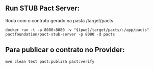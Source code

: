 ## Run STUB Pact Server:

Roda com o contrato gerado na pasta /target/pacts

```
docker run -t -p 8080:8080 -v "$(pwd)/target/pacts/:/app/pacts" pactfoundation/pact-stub-server -p 8080 -d pacts
```

## Para publicar o contrato no Provider:

```
mvn clean test pact:publish pact:verify
```

